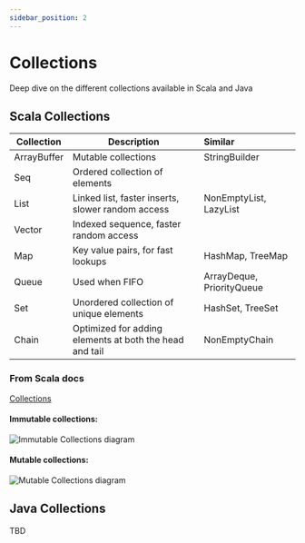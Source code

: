 ```yaml
---
sidebar_position: 2
---
```


# Collections

Deep dive on the different collections available in Scala and Java

## Scala Collections

| Collection   | Description                                             | Similar                   |
|--------------|---------------------------------------------------------|:--------------------------|
| ArrayBuffer  | Mutable collections                                     | StringBuilder             |
| Seq          | Ordered collection of elements                          |                           |
| List         | Linked list, faster inserts, slower random access       | NonEmptyList, LazyList    |
| Vector       | Indexed sequence, faster random access                  |                           |
| Map          | Key value pairs, for fast lookups                       | HashMap, TreeMap          |
| Queue        | Used when FIFO                                          | ArrayDeque, PriorityQueue |
| Set          | Unordered collection of unique elements                 | HashSet, TreeSet          |
| Chain        | Optimized for adding elements at both the head and tail | NonEmptyChain             |

### From Scala docs

[Collections](https://docs.scala-lang.org/scala3/book/collections-classes.html)

#### Immutable collections:

![Immutable Collections diagram](https://docs.scala-lang.org/resources/images/tour/collections-immutable-diagram-213.svg)

#### Mutable collections:

![Mutable Collections diagram](https://docs.scala-lang.org/resources/images/tour/collections-mutable-diagram-213.svg)

## Java Collections

TBD